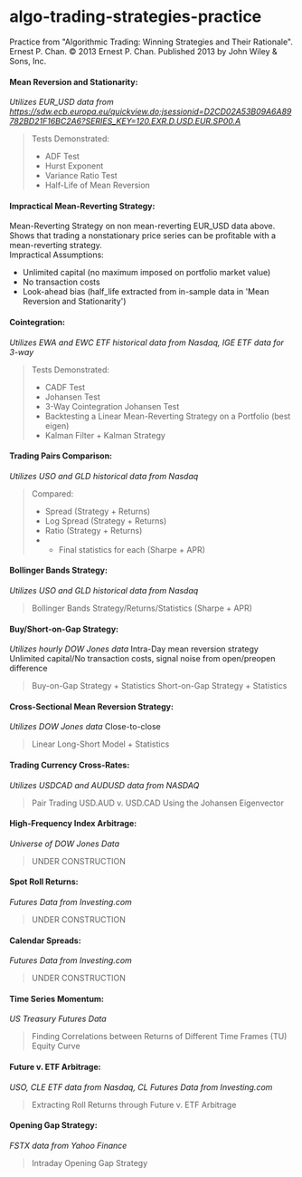 # algo-trading-strategies-practice

Practice from "Algorithmic Trading: Winning Strategies and Their Rationale". Ernest P. Chan. © 2013 Ernest P. Chan. Published 2013 by John Wiley & Sons, Inc.

#### Mean Reversion and Stationarity:  
_Utilizes EUR_USD data from https://sdw.ecb.europa.eu/quickview.do;jsessionid=D2CD02A53B09A6A89782BD21F16BC2A6?SERIES_KEY=120.EXR.D.USD.EUR.SP00.A_
> Tests Demonstrated:
> - ADF Test
> - Hurst Exponent
> - Variance Ratio Test
> - Half-Life of Mean Reversion


  
#### Impractical Mean-Reverting Strategy:
Mean-Reverting Strategy on non mean-reverting EUR_USD data above. Shows that trading a nonstationary price series can be profitable with a mean-reverting strategy.  
Impractical Assumptions:
 - Unlimited capital (no maximum imposed on portfolio market value)
 - No transaction costs
 - Look-ahead bias (half_life extracted from in-sample data in 'Mean Reversion and Stationarity')

#### Cointegration:
_Utilizes EWA and EWC ETF historical data from Nasdaq, IGE ETF data for 3-way_
> Tests Demonstrated:
> - CADF Test
> - Johansen Test
> - 3-Way Cointegration Johansen Test
> - Backtesting a Linear Mean-Reverting Strategy on a Portfolio (best eigen)
> - Kalman Filter + Kalman Strategy


#### Trading Pairs Comparison:  
_Utilizes USO and GLD historical data from Nasdaq_
> Compared:
> - Spread (Strategy + Returns)
> - Log Spread (Strategy + Returns)
> - Ratio (Strategy + Returns)
> - + Final statistics for each (Sharpe + APR)


#### Bollinger Bands Strategy:  
_Utilizes USO and GLD historical data from Nasdaq_
> Bollinger Bands Strategy/Returns/Statistics (Sharpe + APR)


#### Buy/Short-on-Gap Strategy:
_Utilizes hourly DOW Jones data_
Intra-Day mean reversion strategy  
Unlimited capital/No transaction costs, signal noise from open/preopen difference
> Buy-on-Gap Strategy + Statistics
> Short-on-Gap Strategy + Statistics


#### Cross-Sectional Mean Reversion Strategy:
_Utilizes DOW Jones data_
Close-to-close
> Linear Long-Short Model + Statistics


#### Trading Currency Cross-Rates:
_Utilizes USDCAD and AUDUSD data from NASDAQ_
> Pair Trading USD.AUD v. USD.CAD Using the Johansen Eigenvector


#### High-Frequency Index Arbitrage:
_Universe of DOW Jones Data_
> UNDER CONSTRUCTION


#### Spot Roll Returns:
_Futures Data from Investing.com_
> UNDER CONSTRUCTION


#### Calendar Spreads:
_Futures Data from Investing.com_
> UNDER CONSTRUCTION


#### Time Series Momentum:
_US Treasury Futures Data_
> Finding Correlations between Returns of Different Time Frames (TU)
> Equity Curve


#### Future v. ETF Arbitrage:
_USO, CLE ETF data from Nasdaq, CL Futures Data from Investing.com_
> Extracting Roll Returns through Future v. ETF Arbitrage


#### Opening Gap Strategy:
_FSTX data from Yahoo Finance_
> Intraday Opening Gap Strategy
